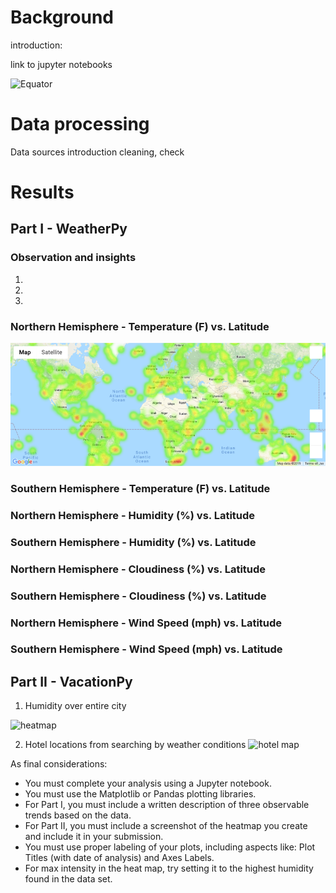 # Background
introduction:

link to jupyter notebooks



![Equator](output/Huminidy_map.png)

# Data processing
Data sources introduction
cleaning, check




# Results
## Part I - WeatherPy

### Observation and insights
1.
2.
3.


### Northern Hemisphere - Temperature (F) vs. Latitude
   ![heatmap](Images/heatmap.png)
### Southern Hemisphere - Temperature (F) vs. Latitude
### Northern Hemisphere - Humidity (%) vs. Latitude
### Southern Hemisphere - Humidity (%) vs. Latitude
### Northern Hemisphere - Cloudiness (%) vs. Latitude
### Southern Hemisphere - Cloudiness (%) vs. Latitude
### Northern Hemisphere - Wind Speed (mph) vs. Latitude
### Southern Hemisphere - Wind Speed (mph) vs. Latitude


## Part II - VacationPy

1. Humidity over entire city 

  ![heatmap](output/Humidity_map.png)

2. Hotel locations from searching by weather conditions
  ![hotel map](output/Hotel_map.png)



As final considerations:

* You must complete your analysis using a Jupyter notebook.
* You must use the Matplotlib or Pandas plotting libraries.
* For Part I, you must include a written description of three observable trends based on the data.
* For Part II, you must include a screenshot of the heatmap you create and include it in your submission.
* You must use proper labeling of your plots, including aspects like: Plot Titles (with date of analysis) and Axes Labels.
* For max intensity in the heat map, try setting it to the highest humidity found in the data set.


